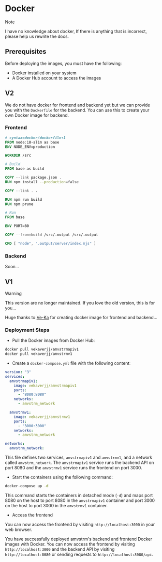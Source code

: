 # Docker

> [!NOTE]
> I have no knowledge about docker, If there is anything that is incorrect, please help us rewrite the docs.

## Prerequisites

Before deploying the images, you must have the following:

- Docker installed on your system
- A Docker Hub account to access the images

## V2

We do not have docker for frontend and backend yet but we can provide you with the `Dockerfile` for the backend. You can use this to create your own Docker image for backend.

### Frontend

```dockerfile
# syntax=docker/dockerfile:1
FROM node:18-slim as base
ENV NODE_ENV=production

WORKDIR /src

# Build
FROM base as build

COPY --link package.json .
RUN npm install --production=false

COPY --link . .

RUN npm run build
RUN npm prune

# Run
FROM base

ENV PORT=80

COPY --from=build /src/.output /src/.output

CMD [ "node", ".output/server/index.mjs" ]
```

### Backend

Soon...

## V1

> [!WARNING]
> This version are no longer maintained. If you love the old version, this is for you...

Huge thanks to [Ve-Ka](https://github.com/Ve-Ka) for creating docker image for frontend and backend...

### Deployment Steps

- Pull the Docker images from Docker Hub:

```bash
docker pull vekaverjj/amvstrmapiv1
docker pull vekaverjj/amvstrmv1
```

- Create a `docker-compose.yml` file with the following content:

```yml
version: "3"
services:
  amvstrmapiv1:
    image: vekaverjj/amvstrmapiv1
    ports:
      - "8080:8080"
    networks:
      - amvstrm_network

  amvstrmv1:
    image: vekaverjj/amvstrmv1
    ports:
      - "3000:3000"
    networks:
      - amvstrm_network

networks:
  amvstrm_network:
```

This file defines two services, `amvstrmapiv1` and `amvstrmv1`, and a network called `amvstrm_network`. The `amvstrmapiv1` service runs the backend API on port 8080 and the `amvstrmv1` service runs the frontend on port 3000.

- Start the containers using the following command:

```bash
docker-compose up -d
```

This command starts the containers in detached mode (`-d`) and maps port 8080 on the host to port 8080 in the `amvstrmapiv1` container and port 3000 on the host to port 3000 in the `amvstrmv1` container.

- Access the frontend

You can now access the frontend by visiting `http://localhost:3000` in your web browser.

You have successfully deployed amvstrm's backend and frontend Docker images with Docker. You can now access the frontend by visiting `http://localhost:3000` and the backend API by visiting `http://localhost:8080` or sending requests to `http://localhost:8080/api`.

